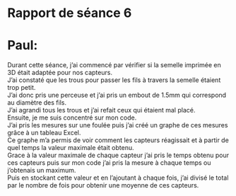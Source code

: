 # Rapport de séance 6
<h1>Paul:</h1>
<p>Durant cette séance, j’ai commencé par vérifier si la semelle imprimée en 3D était adaptée pour nos capteurs.<br>
  J’ai constaté que les trous pour passer les fils à travers la semelle étaient trop petit. <br>
  J’ai donc pris une perceuse et j’ai pris un embout de 1.5mm qui correspond au diamètre des fils. <br>
  J’ai agrandi tous les trous et j’ai refait ceux qui étaient mal placé. <br>
Ensuite, je me suis concentré sur mon code. <br>
  J’ai pris les mesures sur une foulée puis j’ai créé un graphe de ces mesures grâce à un tableau Excel. <br>
  Ce graphe m’a permis de voir comment les capteurs réagissait et à partir de quel temps la valeur maximale était obtenu. <br>
  Grace à la valeur maximale de chaque capteur j’ai pris le temps obtenu pour ces capteurs puis sur mon code j’ai pris la mesure à chaque temps ou j’obtenais un maximum.<br> 
  Puis en stockant cette valeur et en l’ajoutant à chaque fois, j’ai divisé le total par le nombre de fois pour obtenir une moyenne de ces capteurs.<br></p>

